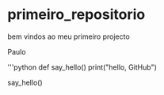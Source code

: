# primeiro_repositorio

bem vindos ao meu primeiro projecto

Paulo

'''python
def say_hello()
print("hello, GitHub")

say_hello()